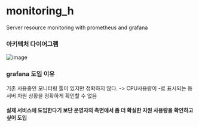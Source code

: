 # monitoring_h
Server resource monitoring with prometheus and grafana

### 아키텍처 다이어그램

![image](https://github.com/user-attachments/assets/6065989b-939b-4499-927f-7af46c019038)



### grafana 도입 이유
기존 사용중인 모니터링 툴이 있지만 정확하지 않다.
   -> CPU사용량이 -로 표시되는 등 서버 자원 상황을 정확하게 확인할 수 없음


#### 실제 서비스에 도입한다기 보단 운영자의 측면에서 좀 더 확실한 자원 사용량을 확인하고 싶어 도입


